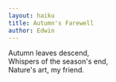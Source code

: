 ```yaml
---
layout: haiku
title: Autumn's Farewell
author: Edwin
---
```


Autumn leaves descend, <br>
Whispers of the season's end, <br>
Nature's art, my friend. <br>